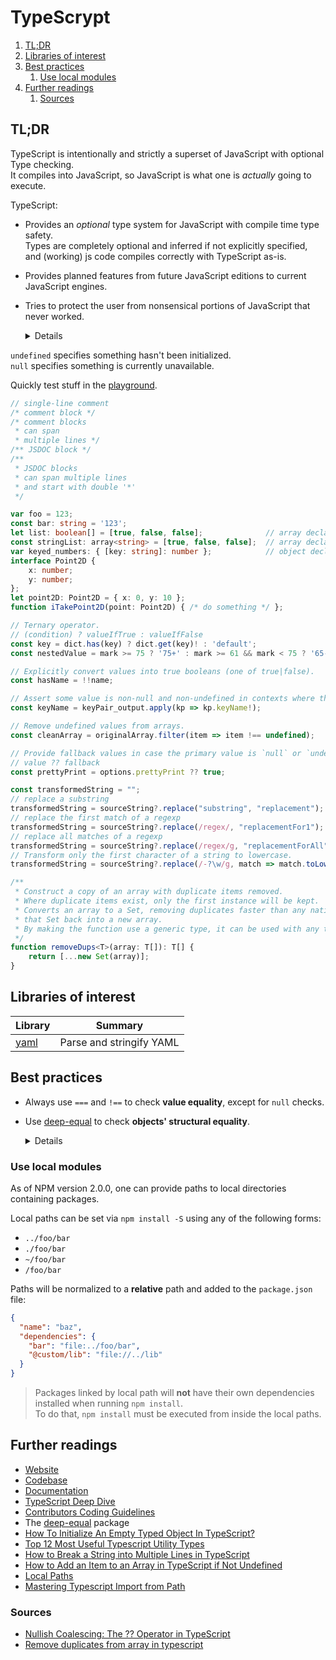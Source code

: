 # TypeScrypt

1. [TL;DR](#tldr)
1. [Libraries of interest](#libraries-of-interest)
1. [Best practices](#best-practices)
   1. [Use local modules](#use-local-modules)
1. [Further readings](#further-readings)
   1. [Sources](#sources)

## TL;DR

TypeScript is intentionally and strictly a superset of JavaScript with optional Type checking.<br/>
It compiles into JavaScript, so JavaScript is what one is _actually_ going to execute.

TypeScript:

- Provides an _optional_ type system for JavaScript with compile time type safety.<br/>
  Types are completely optional and inferred if not explicitly specified, and (working) js code compiles correctly with
  TypeScript as-is.
- Provides planned features from future JavaScript editions to current JavaScript engines.
- Tries to protect the user from nonsensical portions of JavaScript that never worked.

  <details>

  ```ts
  [] + [];      // JavaScript: "", TypeScript: Error
  {} + [];      // JS: 0, TS: Error
  [] + {};      // JS: "[object Object]", TS: Error
  {} + {};      // JS: NaN or [object Object][object Object], TS: Error
  "hello" - 1;  // JS: NaN, TS: Error

  function add(a,b) {
      return
          a + b;  // JS: undefined, TS: Error: 'unreachable code detected'
  }
  ```

  </details>

`undefined` specifies something hasn't been initialized.<br/>
`null` specifies something is currently unavailable.

Quickly test stuff in the [playground].

```ts
// single-line comment
/* comment block */
/* comment blocks
 * can span
 * multiple lines */
/** JSDOC block */
/**
 * JSDOC blocks
 * can span multiple lines
 * and start with double '*'
 */

var foo = 123;
const bar: string = '123';
let list: boolean[] = [true, false, false];              // array declaration format 1
const stringList: array<string> = [true, false, false];  // array declaration format 2
var keyed_numbers: { [key: string]: number };            // object declaration
interface Point2D {
    x: number;
    y: number;
};
let point2D: Point2D = { x: 0, y: 10 };
function iTakePoint2D(point: Point2D) { /* do something */ };

// Ternary operator.
// (condition) ? valueIfTrue : valueIfFalse
const key = dict.has(key) ? dict.get(key)! : 'default';
const nestedValue = mark >= 75 ? '75+' : mark >= 61 && mark < 75 ? '65-74' : '-64';

// Explicitly convert values into true booleans (one of true|false).
const hasName = !!name;

// Assert some value is non-null and non-undefined in contexts where the type checker is unable to conclude that fact.
const keyName = keyPair_output.apply(kp => kp.keyName!);

// Remove undefined values from arrays.
const cleanArray = originalArray.filter(item => item !== undefined);

// Provide fallback values in case the primary value is `null` or `undefined`.
// value ?? fallback
const prettyPrint = options.prettyPrint ?? true;

const transformedString = "";
// replace a substring
transformedString = sourceString?.replace("substring", "replacement");
// replace the first match of a regexp
transformedString = sourceString?.replace(/regex/, "replacementFor1");
// replace all matches of a regexp
transformedString = sourceString?.replace(/regex/g, "replacementForAll");
// Transform only the first character of a string to lowercase.
transformedString = sourceString?.replace(/-?\w/g, match => match.toLowerCase());

/**
 * Construct a copy of an array with duplicate items removed.
 * Where duplicate items exist, only the first instance will be kept.
 * Converts an array to a Set, removing duplicates faster than any native loop, then uses the spread syntax to convert
 * that Set back into a new array.
 * By making the function use a generic type, it can be used with any type of array.
 */
function removeDups<T>(array: T[]): T[] {
    return [...new Set(array)];
}
```

## Libraries of interest

| Library | Summary                  |
| ------- | ------------------------ |
| [yaml]  | Parse and stringify YAML |


## Best practices

- Always use `===` and `!==` to check **value equality**, except for `null` checks.
- Use [deep-equal] to check **objects' structural equality**.

  <details>

  ```ts
  import * as deepEqual from "deep-equal";
  console.log(deepEqual({a:123},{a:123}));
  ```

  </details>

### Use local modules

As of NPM version 2.0.0, one can provide paths to local directories containing packages.

Local paths can be set via `npm install -S` using any of the following forms:

- `../foo/bar`
- `./foo/bar`
- `~/foo/bar`
- `/foo/bar`

Paths will be normalized to a **relative** path and added to the `package.json` file:

```json
{
  "name": "baz",
  "dependencies": {
    "bar": "file:../foo/bar",
    "@custom/lib": "file://../lib"
  }
}
```

> Packages linked by local path will **not** have their own dependencies installed when running `npm install`.<br/>
> To do that, `npm install` must be executed from inside the local paths.

## Further readings

- [Website]
- [Codebase]
- [Documentation]
- [TypeScript Deep Dive]
- [Contributors Coding Guidelines]
- The [deep-equal] package
- [How To Initialize An Empty Typed Object In TypeScript?]
- [Top 12 Most Useful Typescript Utility Types]
- [How to Break a String into Multiple Lines in TypeScript]
- [How to Add an Item to an Array in TypeScript if Not Undefined]
- [Local Paths]
- [Mastering Typescript Import from Path]

### Sources

- [Nullish Coalescing: The ?? Operator in TypeScript]
- [Remove duplicates from array in typescript]

<!--
  Reference
  ═╬═Time══
  -->

<!-- Upstream -->
[codebase]: https://github.com/microsoft/TypeScript/
[documentation]: https://www.typescriptlang.org/docs/
[local paths]: https://docs.npmjs.com/cli/v11/configuring-npm/package-json#local-paths
[website]: https://www.typescriptlang.org/
[playground]: https://www.typescriptlang.org/play/

<!-- Others -->
[contributors coding guidelines]: https://github.com/Microsoft/TypeScript/wiki/Coding-guidelines
[deep-equal]: https://www.npmjs.com/package/deep-equal
[how to add an item to an array in typescript if not undefined]: https://www.webdevtutor.net/blog/typescript-add-item-to-array-if-not-undefined
[how to break a string into multiple lines in typescript]: https://www.webdevtutor.net/blog/typescript-break-string-into-multiple-lines
[how to initialize an empty typed object in typescript?]: https://timmousk.com/blog/typescript-empty-object/
[mastering typescript import from path]: https://www.webdevtutor.net/blog/typescript-import-from-path
[nullish coalescing: the ?? operator in typescript]: https://mariusschulz.com/blog/nullish-coalescing-the-operator-in-typescript
[remove duplicates from array in typescript]: https://stackoverflow.com/questions/63322597/remove-duplicates-from-array-in-typescript#76633098
[top 12 most useful typescript utility types]: https://timmousk.com/blog/typescript-utility-types/
[typescript deep dive]: https://basarat.gitbook.io/typescript
[yaml]: https://github.com/eemeli/yaml/
